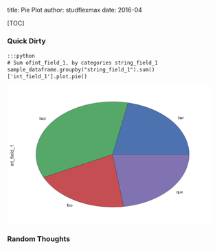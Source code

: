 title: Pie Plot
author: studflexmax
date: 2016-04


[TOC]


### Quick Dirty

    :::python
    # Sum ofint_field_1, by categories string_field_1
    sample_dataframe.groupby("string_field_1").sum()['int_field_1'].plot.pie()
![pie option 1](/static/img/pie_1.png)


### Random Thoughts
